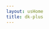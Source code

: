 ```yaml
---
layout: usHome
title: dk-plus
---
```


<HomeContent/>

<script setup lang="ts">
  import HomeContent from '../.vitepress/theme/components/usHome.vue'
</script>
